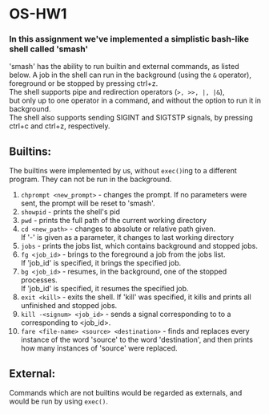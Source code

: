 # OS-HW1
### In this assignment we've implemented a simplistic bash-like shell called 'smash'

'smash' has the ability to run builtin and external commands, as listed below. 
A job in the shell can run in the background (using the `&` operator), foreground or be stopped by pressing ctrl+z.  
The shell supports pipe and redirection operators (`>, >>, |, |&`),  
but only up to one operator in a command, and without the option to run it in background.  
The shell also supports sending SIGINT and SIGTSTP signals, by pressing ctrl+c and ctrl+z, respectively.

## Builtins:
The builtins were implemented by us, without `exec()`ing to a different program.
They can not be run in the background.
1. `chprompt <new_prompt>` - changes the prompt. If no parameters were sent, the prompt will be reset to 'smash'.
2. `showpid` - prints the shell's pid
3. `pwd` - prints the full path of the current working directory
4. `cd <new_path>` - changes to absolute or relative path given.  
If '-' is given as a parameter, it changes to last working directory
5. `jobs` - prints the jobs list, which contains background and stopped jobs.
6. `fg <job_id>` - brings to the foreground a job from the jobs list.  
If 'job_id' is specified, it brings the specified job.
7. `bg <job_id>` - resumes, in the background, one of the stopped processes.  
If 'job_id' is specified, it resumes the specified job.
8. `exit <kill>` - exits the shell. If 'kill' was specified, it kills and prints all unfinished and stopped jobs.
9. `kill -<signum> <job_id>` - sends a signal corresponding to <signum> to a corresponding to <job_id>.
10. `fare <file-name> <source> <destination>` - finds and replaces every instance of the word 'source' to the word 'destination',
and then prints how many instances of 'source' were replaced.

## External:
Commands which are not builtins would be regarded as externals, and would be run by using `exec()`.
